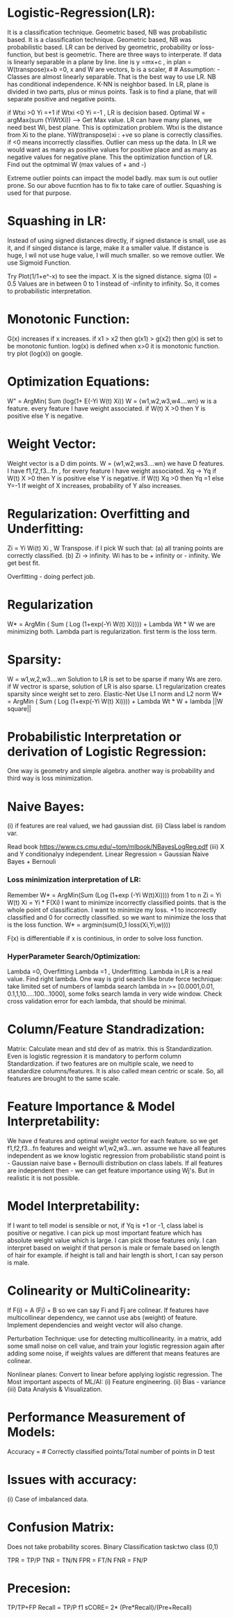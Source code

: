 # Logistic-Regression(LR):
It is a classification technique. Geometric based, NB was probabilistic based. It is a classification technique. Geometric based, NB was probabilistic based. LR can be derived by geometric, probability or loss-function, but best is geometric. There are three ways to interperate.
If data is linearly separable in a plane by line. line is y =mx+c , in plan = W(transpose)x+b =0, x and W are vectors, b is a scaler, # # Assumption: - 
Classes are almost linearly separable. That is the best way to use LR. NB has conditional independence. K-NN is neighbor based. In LR, plane is divided in two parts, plus or minus points. Task is to find a plane, that will separate positive and negative points.

if Wtxi >0 Yi =+1 if Wtxi <0 Yi =-1 , LR is decision based. Optimal W = argMax(sum (YiWtXi)) --> Get Max value. LR can have many planes, we need best Wi, best plane. This is optimization problem. Wtxi is the distance from Xi to the plane. YiW(transpose)xi : +ve so plane is correctly classifies. if <0 means incorrectly classifies. Outlier can mess up the data. In LR we would want as many as positive values for positive place and as many as negative values for negative plane. This the optimization function of LR. Find out the optmimal W (max values of + and -)

Extreme outlier points can impact the model badly. max sum is out outlier prone. So our above fucntion has to fix to take care of outlier. Squashing is used for that purpose.

# Squashing in LR:
Instead of using signed distances directly, if signed distance is small, use as it, and if singed distance is large, make it a smaller value. If distance is huge, I wil not use huge value, I will much smaller. so we remove outlier. We use Sigmoid Function.

Try Plot(1/1+e^-x) to see the impact. X is the signed distance. sigma (0) = 0.5 Values are in between 0 to 1 instead of -infinity to infinity. So, it comes to probabilistic interpretation.

# Monotonic Function:
G(x) increases if x increases. if x1 > x2 then g(x1) > g(x2) then g(x) is set to be monotonic funtion. log(x) is defined when x>0 it is monotonic function. try plot (log(x)) on google.

# Optimization Equations:
W" = ArgMin( Sum (log(1+ E(-Yi W(t) Xi)) W = {w1,w2,w3,w4....wn} w is a feature. every feature I have weight associated. if W(t) X >0 then Y is positive else Y is negative.

# Weight Vector:
Weight vector is a D dim points.
W = {w1,w2,ws3....wn} we have D features. 
I have f1,f2,f3...fn , for every feature I have weight associated. 
Xq -> Yq
if W(t) X >0 then Y is positive else Y is negative.
If W(t) Xq >0 then Yq =1 else Y=-1
If weight of X increases, probability of Y also increases. 
# Regularization: Overfitting and Underfitting:
Zi = Yi Wi(t) Xi , W Transpose. if I pick W such that: (a) all traning points are correctly classified. (b) Zi -> infinity. Wi has to be + infinity or - infinity. We get best fit.

Overfitting - doing perfect job.

# Regularization
W* = ArgMin ( Sum ( Log (1+exp(-Yi W(t) Xi)))) + Lambda Wt * W we are minimizing both. 
Lambda part is regularization. first term is the loss term. 
# Sparsity:
W = w1,w,2,w3....wn
Solution to LR is set to be sparse  if many Ws are zero. 
if W vectror is sparse, solution of LR is also sparse.
L1 regularization creates sparsity since weight set to zero.
Elastic-Net
Use L1 norm and L2 norm W* = ArgMin ( Sum ( Log (1+exp(-Yi W(t) Xi)))) + Lambda Wt * W + lambda ||W square||

# Probabilistic Interpretation or derivation of Logistic Regression:
One way is geometry and simple algebra. another way is probability and third way is loss minimization.

# Naive Bayes:
(i) if features are real valued, we had gaussian dist. (ii) Class label is random var.

Read book  https://www.cs.cmu.edu/~tom/mlbook/NBayesLogReg.pdf
(iii) X and Y conditionalyy independent. 
Linear Regression = Gaussian Naive Bayes  + Bernouli

### Loss minimization interpretation of LR:

Remember  W* = ArgMin(Sum (Log (1+exp (-Yi W(t)Xi))))  from 1 to n
Zi = Yi W(t) Xi = Yi * F(Xi)
I want to minimize incorrectly classified points. that is the whole point of classification. 
I want to minimize my loss. +1 to incorrectly classified  and 0 for correctly classified.  so we want to minimize the loss that is       the loss function. 
  W* = argmin(sum(0_1 loss(Xi,Yi,w)))) 
  
 F(x) is differentiable if x is continious, in order to solve loss function. 
 
 ### HyperParameter Search/Optimization:
 Lambda =0, Overfitting
 Lambda =1 , Underfitting.
 Lambda in LR is a real value. Find right lambda.
 One way is grid search like brute force technique:
 take limited set of numbers of lambda
 search lambda in >= [0.0001,0.01, 0.1,1,10.....100...1000], some folks search lamda in very wide window. 
 Check cross validation error for each lambda, that should be minimal. 
# Column/Feature Standradization:
Matrix: Calculate mean and std dev of as matrix. this is Standardization. Even is logistic regression it is mandatory to perform column Standardization. if two features are on multiple scale, we need to standardize columns/features. It is also called mean centric or scale. So, all features are brought to the same scale.

# Feature Importance & Model Interpretability:
We have d features and optimal weight vector for each feature. so we get f1,f2,f3...fn features and weight w1,w2,w3...wn. assume we have all features independent as we know logistic regression from probabilistic stand point is - Gaussian naive base + Bernoulli distribution on class labels. If all features are independent then - we can get feature importance using Wj's. But in realistic it is not possible.

# Model Interpretability:
If I want to tell model is sensible or not, if Yq is +1 or -1, class label is positive or negative. I can pick up most important feature which has absolute weight value which is large. I can pick those features only. I can interpret based on weight if that person is male or female based on length of hair for example. if height is tall and hair length is short, I can say person is male.

# Colinearity or MultiColinearity:
If F(i) = A (Fj) + B so we can say Fi and Fj are colinear. If features have multicollinear dependency, we cannot use abs (weight) of feature. Implement dependencies and weight vector will also change.

Perturbation Technique: use for detecting multicollinearity.
in a matrix, add some small noise on cell value, and train your logistic regression again after adding some noise, if weights values are different that means features are colinear.

Nonlinear planes: Convert to linear before applying logistic regression.
The Most important aspects of ML/AI:
(i) Feature engineering. (ii) Bias - variance (iii) Data Analysis & Visualization.

# Performance Measurement of Models:
Accuracy = # Correctly classified points/Total number of points in D test

# Issues with accuracy:
(i) Case of imbalanced data.

# Confusion Matrix:
Does not take probability scores. Binary Classification task:two class (0,1)

TPR = TP/P TNR = TN/N FPR = FT/N FNR = FN/P

# Precesion: 
TP/TP+FP Recall = TP/P f1 sCORE= 2* (Pre*Recall)/(Pre+Recall)
